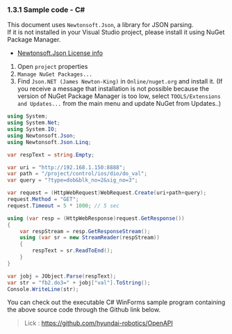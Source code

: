 ﻿### 1.3.1 Sample code - C#

This document uses `Newtonsoft.Json`, a library for JSON parsing.  
If it is not installed in your Visual Studio project, please install it using NuGet Package Manager.

* [Newtonsoft.Json License info](https://github.com/JamesNK/Newtonsoft.Json/blob/master/LICENSE.md)

1) Open `project` properties
2) `Manage NuGet Packages...`
3) Find `Json.NET (James Newton-King)` in `Online/nuget.org` and install it. 
   (If you receive a message that installation is not possible because the version of NuGet Package Manager is too low, select `TOOLS/Extensions and Updates...` from the main menu and update NuGet from Updates..)

```csharp
using System;
using System.Net;
using System.IO;
using Newtonsoft.Json;
using Newtonsoft.Json.Linq;

var respText = string.Empty;

var uri = "http://192.168.1.150:8888";
var path = "/project/control/ios/dio/do_val";
var query = "?type=dob&blk_no=2&sig_no=3";

var request = (HttpWebRequest)WebRequest.Create(uri+path+query);
request.Method = "GET";
request.Timeout = 5 * 1000; // 5 sec

using (var resp = (HttpWebResponse)request.GetResponse())
{
	var respStream = resp.GetResponseStream();
	using (var sr = new StreamReader(respStream))
	{
		respText = sr.ReadToEnd();
	}
}

var jobj = JObject.Parse(respText);
var str = "fb2.do3=" + jobj["val"].ToString();
Console.WriteLine(str);
```

You can check out the executable C# WinForms sample program containing the above source code through the Github link below.
> Lick : https://github.com/hyundai-robotics/OpenAPI
